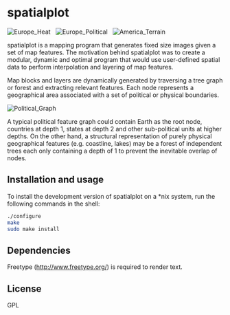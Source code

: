 # spatialplot

![Europe_Heat](https://raw.github.com/oeo4b/spatialplot/master/examples/heat_discrete.png)
&nbsp;
![Europe_Political](https://raw.github.com/oeo4b/spatialplot/master/examples/europe_layer.png)
&nbsp;
![America_Terrain](https://raw.github.com/oeo4b/spatialplot/master/examples/terrain_continuous.png)

spatialplot is a mapping program that generates fixed size images given a set of map features. The motivation behind spatialplot was to create a modular, dynamic and optimal program that would use user-defined spatial data to perform interpolation and layering of map features.

Map blocks and layers are dynamically generated by traversing a tree graph or forest and extracting relevant features. Each node represents a geographical area associated with a set of political or physical boundaries. 

![Political_Graph](https://raw.github.com/oeo4b/spatialplot/master/examples/political_graph.png)

A typical political feature graph could contain Earth as the root node, countries at depth 1, states at depth 2 and other sub-political units at higher depths. On the other hand, a structural representation of purely physical geographical features (e.g. coastline, lakes) may be a forest of independent trees each only containing a depth of 1 to prevent the inevitable overlap of nodes. 

## Installation and usage

To install the development version of spatialplot on a *nix system, run the following commands in the shell:

``` bash
./configure
make
sudo make install
```

## Dependencies

Freetype (http://www.freetype.org/) is required to render text.

## License

GPL

